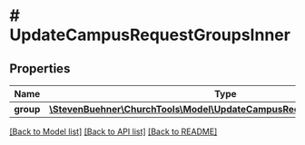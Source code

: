 # # UpdateCampusRequestGroupsInner

## Properties

Name | Type | Description | Notes
------------ | ------------- | ------------- | -------------
**group** | [**\StevenBuehner\ChurchTools\Model\UpdateCampusRequestGroupsInnerGroup**](UpdateCampusRequestGroupsInnerGroup.md) |  | [optional]

[[Back to Model list]](../../README.md#models) [[Back to API list]](../../README.md#endpoints) [[Back to README]](../../README.md)
